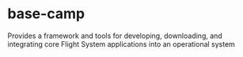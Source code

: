 # base-camp
Provides a framework and tools for developing, downloading, and integrating core Flight System applications into an operational system  
